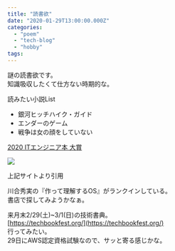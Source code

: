 ```yaml
---
title: "読書欲"
date: "2020-01-29T13:00:00.000Z"
categories: 
  - "poem"
  - "tech-blog"
  - "hobby"
tags: 
---
```


謎の読書欲です。  
知識吸収したくて仕方ない時期的な。

読みたい小説List

- 銀河ヒッチハイク・ガイド
- エンダーのゲーム
- 戦争は女の顔をしていない

[2020 ITエンジニア本 大賞](https://image.itmedia.co.jp/l/im/ait/articles/2001/24/l_ssdfg.jpg)

![](/images/ssdfg.jpg)

上記サイトより引用

川合秀実の『作って理解するOS』がランクインしている。  
書店で探してみようかなぁ。

来月末2/29(土)~3/1(日)の技術書典。  
[https://techbookfest.org/](https://techbookfest.org/)  
行ってみたい。  
29日にAWS認定資格試験なので、サッと寄る感じかな。
